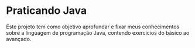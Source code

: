 # Praticando Java
Este projeto tem como objetivo aprofundar e fixar meus conhecimentos sobre a linguagem de programação Java, contendo exercicios do básico ao avançado.
